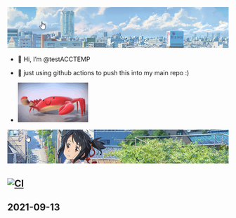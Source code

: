![](git__header_1.png)

- 👋 Hi, I’m @testACCTEMP

- 🌱 just using github actions to push this into my main repo :)
- ![](crab.gif)

![](git_header_2.png)

[![CI](https://github.com/testACCTEMP/final_hour/actions/workflows/main.yml/badge.svg)](https://github.com/testACCTEMP/final_hour/actions/workflows/main.yml)
-----

2021-09-13
-----
